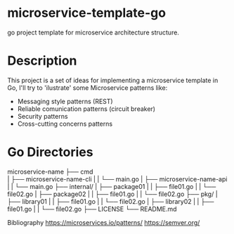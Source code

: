 # microservice-template-go

go project template for microservice architecture structure.

# Description
This project is a set of ideas for implementing a microservice template in Go, I'll try to 'ilustrate' some Microservice patterns like:
- Messaging style patterns (REST)
- Reliable comunication patterns (circuit breaker)
- Security patterns 
- Cross-cutting concerns patterns

# Go Directories   

microservice-name
├── cmd <br />
|   ├── microservice-name-cli
|   |    └── main.go
|   ├── microservice-name-api
|   |    └── main.go
├── internal/
|   ├── package01
|   |    ├── file01.go
|   |    └── file02.go
|   ├── package02
|   |    ├── file01.go
|   |    └── file02.go
├── pkg/
|   ├── library01
|   |    ├── file01.go
|   |    └── file02.go
|   ├── library02
|   |    ├── file01.go
|   |    └── file02.go
├── LICENSE
└── README.md


Bibliography
https://microservices.io/patterns/
https://semver.org/
